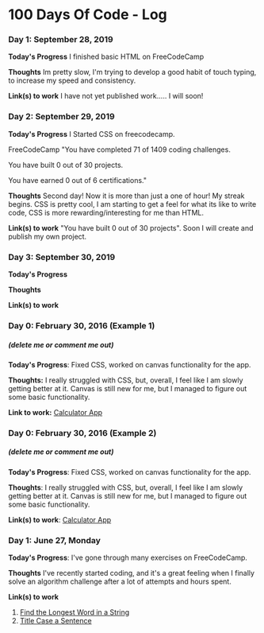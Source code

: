 # 100 Days Of Code - Log

### Day 1: September 28, 2019

**Today's Progress** I finished basic HTML on FreeCodeCamp

**Thoughts** Im pretty slow, I'm trying to develop a good habit of touch typing, to increase my speed and consistency.

**Link(s) to work** I have not yet published work..... I will soon!


### Day 2: September 29, 2019

**Today's Progress** I Started CSS on freecodecamp. 

FreeCodeCamp
"You have completed 71 of 1409 coding challenges.

You have built 0 out of 30 projects.

You have earned 0 out of 6 certifications."

**Thoughts** Second day! Now it is more than just a one of hour! My streak begins. CSS is pretty cool, I am starting to get a feel for what its like to write code, CSS is more rewarding/interesting for me than HTML.

**Link(s) to work** "You have built 0 out of 30 projects". Soon I will create and publish my own project. 


### Day 3: September 30, 2019

**Today's Progress** 

**Thoughts**

**Link(s) to work** 







### Day 0: February 30, 2016 (Example 1)
##### (delete me or comment me out)

**Today's Progress**: Fixed CSS, worked on canvas functionality for the app.

**Thoughts:** I really struggled with CSS, but, overall, I feel like I am slowly getting better at it. Canvas is still new for me, but I managed to figure out some basic functionality.

**Link to work:** [Calculator App](http://www.example.com)

### Day 0: February 30, 2016 (Example 2)
##### (delete me or comment me out)

**Today's Progress**: Fixed CSS, worked on canvas functionality for the app.

**Thoughts**: I really struggled with CSS, but, overall, I feel like I am slowly getting better at it. Canvas is still new for me, but I managed to figure out some basic functionality.

**Link(s) to work**: [Calculator App](http://www.example.com)


### Day 1: June 27, Monday

**Today's Progress**: I've gone through many exercises on FreeCodeCamp.

**Thoughts** I've recently started coding, and it's a great feeling when I finally solve an algorithm challenge after a lot of attempts and hours spent.

**Link(s) to work**
1. [Find the Longest Word in a String](https://www.freecodecamp.com/challenges/find-the-longest-word-in-a-string)
2. [Title Case a Sentence](https://www.freecodecamp.com/challenges/title-case-a-sentence)
